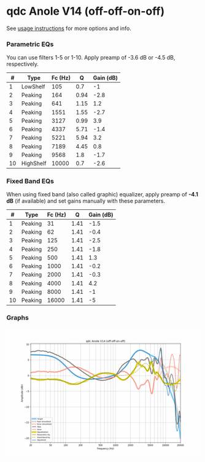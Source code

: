 # qdc Anole V14 (off-off-on-off)
See [usage instructions](https://github.com/jaakkopasanen/AutoEq#usage) for more options and info.

### Parametric EQs
You can use filters 1-5 or 1-10. Apply preamp of -3.6 dB or -4.5 dB, respectively.

|   # | Type      |   Fc (Hz) |    Q |   Gain (dB) |
|-----|-----------|-----------|------|-------------|
|   1 | LowShelf  |       105 | 0.7  |        -1   |
|   2 | Peaking   |       164 | 0.94 |        -2.8 |
|   3 | Peaking   |       641 | 1.15 |         1.2 |
|   4 | Peaking   |      1551 | 1.55 |        -2.7 |
|   5 | Peaking   |      3127 | 0.99 |         3.9 |
|   6 | Peaking   |      4337 | 5.71 |        -1.4 |
|   7 | Peaking   |      5221 | 5.94 |         3.2 |
|   8 | Peaking   |      7189 | 4.45 |         0.8 |
|   9 | Peaking   |      9568 | 1.8  |        -1.7 |
|  10 | HighShelf |     10000 | 0.7  |        -2.6 |

### Fixed Band EQs
When using fixed band (also called graphic) equalizer, apply preamp of **-4.1 dB** (if available) and set gains manually with these parameters.

|   # | Type    |   Fc (Hz) |    Q |   Gain (dB) |
|-----|---------|-----------|------|-------------|
|   1 | Peaking |        31 | 1.41 |        -1.5 |
|   2 | Peaking |        62 | 1.41 |        -0.4 |
|   3 | Peaking |       125 | 1.41 |        -2.5 |
|   4 | Peaking |       250 | 1.41 |        -1.8 |
|   5 | Peaking |       500 | 1.41 |         1.3 |
|   6 | Peaking |      1000 | 1.41 |        -0.2 |
|   7 | Peaking |      2000 | 1.41 |        -0.3 |
|   8 | Peaking |      4000 | 1.41 |         4.2 |
|   9 | Peaking |      8000 | 1.41 |        -1   |
|  10 | Peaking |     16000 | 1.41 |        -5   |

### Graphs
![](./qdc%20Anole%20V14%20(off-off-on-off).png)
